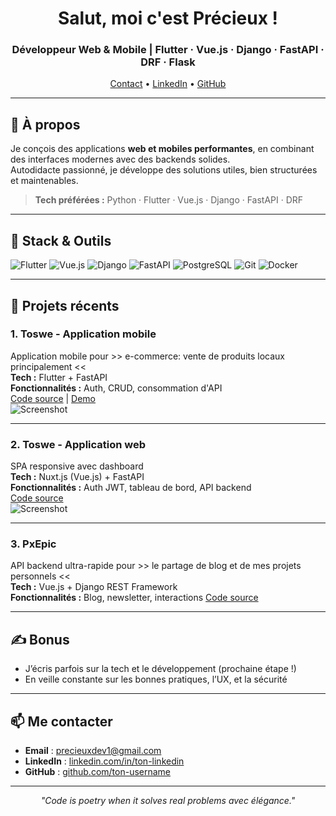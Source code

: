 <h1 align="center">Salut, moi c'est Précieux !</h1>
<h3 align="center">Développeur Web & Mobile | Flutter · Vue.js · Django · FastAPI · DRF · Flask</h3>

<p align="center">
  <a href="mailto:precieuxdev1@gmail.com">Contact</a> •
  <a href="https://www.linkedin.com/in/ton-linkedin/">LinkedIn</a> •
  <a href="https://github.com/S1a0m">GitHub</a>
</p>

---

## 🚀 À propos

Je conçois des applications **web et mobiles performantes**, en combinant des interfaces modernes avec des backends solides.  
Autodidacte passionné, je développe des solutions utiles, bien structurées et maintenables.

> **Tech préférées :** Python · Flutter · Vue.js · Django · FastAPI · DRF

---

## 🧰 Stack & Outils

![Flutter](https://img.shields.io/badge/-Flutter-02569B?style=flat&logo=flutter&logoColor=white)
![Vue.js](https://img.shields.io/badge/-Vue.js-42b883?style=flat&logo=vue.js&logoColor=white)
![Django](https://img.shields.io/badge/-Django-092E20?style=flat&logo=django&logoColor=white)
![FastAPI](https://img.shields.io/badge/-FastAPI-009688?style=flat&logo=fastapi&logoColor=white)
![PostgreSQL](https://img.shields.io/badge/-PostgreSQL-336791?style=flat&logo=postgresql&logoColor=white)
![Git](https://img.shields.io/badge/-Git-F05032?style=flat&logo=git&logoColor=white)
![Docker](https://img.shields.io/badge/-Docker-2496ED?style=flat&logo=docker&logoColor=white)

---

## 📱 Projets récents

### **1. Toswe - Application mobile**
Application mobile pour >> e-commerce: vente de produits locaux principalement <<  
**Tech :** Flutter + FastAPI  
**Fonctionnalités :** Auth, CRUD, consommation d'API  
[Code source](https://github.com/ton-username/projet1) | [Demo](https://play.google.com/...)  
![Screenshot](https://via.placeholder.com/600x300.png?text=Screenshot+Projet+1)

---

### **2. Toswe - Application web**
SPA responsive avec dashboard  
**Tech :** Nuxt.js (Vue.js) + FastAPI   
**Fonctionnalités :** Auth JWT, tableau de bord, API backend  
[Code source](https://github.com/ton-username/projet2)  
![Screenshot](https://via.placeholder.com/600x300.png?text=Screenshot+Projet+2)

---

### **3. PxEpic**
API backend ultra-rapide pour >> le partage de blog et de mes projets personnels <<  
**Tech :** Vue.js + Django REST Framework  
**Fonctionnalités :** Blog, newsletter, interactions 
[Code source](https://github.com/S1a0m/PxEpic)

---

## ✍️ Bonus

- J’écris parfois sur la tech et le développement (prochaine étape !)
- En veille constante sur les bonnes pratiques, l’UX, et la sécurité

---

## 📫 Me contacter

- **Email** : precieuxdev1@gmail.com  
- **LinkedIn** : [linkedin.com/in/ton-linkedin](https://linkedin.com/in/ton-linkedin)  
- **GitHub** : [github.com/ton-username](https://github.com/S1a0m)

---

<p align="center">
  <i>"Code is poetry when it solves real problems avec élégance."</i>
</p>
